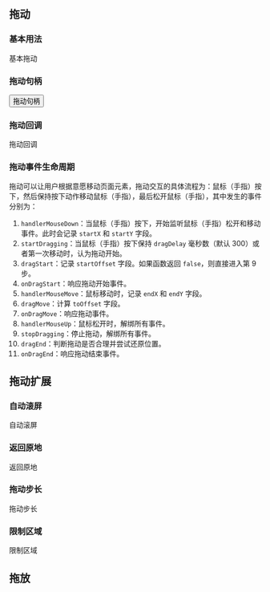 <style>.doc-box { cursor: move; }</style>

## 拖动

### 基本用法

<aside class="doc-demo">

<div id="d1" class="doc-box">基本拖动</div>

<script>$('#d1').draggable();</script></aside>

### 拖动句柄

<aside class="doc-demo">

<div id="d2" class="doc-box"><button>拖动句柄</button></div>

<script>$('#d2').draggable({ handle: $('#d2 button') });</script></aside>

### 拖动回调

<aside class="doc-demo">

<div id="d3" class="doc-box">拖动回调</div>

<script>$('#d3').draggable({ onDragStart: function(e) { this._text = this.dom.html(); }, onDragMove: function(e) { this.dom.html(this.endX + "," + this.endY); }, onDragEnd: function(e) { this.dom.html(this._text); } });</script></aside>

### 拖动事件生命周期

拖动可以让用户根据意愿移动页面元素，拖动交互的具体流程为：鼠标（手指）按下，然后保持按下动作移动鼠标（手指），最后松开鼠标（手指），其中发生的事件分别为：

1.  `handlerMouseDown`：当鼠标（手指）按下，开始监听鼠标（手指）松开和移动事件。此时会记录 `startX` 和 `startY` 字段。
2.  `startDragging`：当鼠标（手指）按下保持 `dragDelay` 毫秒数（默认 300）或者第一次移动时，认为拖动开始。
3.  `dragStart`：记录 `startOffset` 字段。如果函数返回 `false`，则直接进入第 9 步。
4.  `onDragStart`：响应拖动开始事件。
5.  `handlerMouseMove`：鼠标移动时，记录 `endX` 和 `endY` 字段。
6.  `dragMove`：计算 `toOffset` 字段。
7.  `onDragMove`：响应拖动事件。
8.  `handlerMouseUp`：鼠标松开时，解绑所有事件。
9.  `stopDragging`：停止拖动，解绑所有事件。
10.  `dragEnd`：判断拖动是否合理并尝试还原位置。
11.  `onDragEnd`：响应拖动结束事件。

<script x-doc="utility/ux/drag.js">Doc.writeApi({ path: "utility/ux/drag.js", apis: [{ memberOf: "Dom.prototype", name: "draggable", summary: "<p>初始化指定的元素为可拖动对象。</p>", params: [{ type: "Object", name: "options", optional: true, summary: "<p>拖动的相关配置。可用的字段有：</p>\n\ \n\ <ul>\n\ <li>handle: <code>Dom</code> 拖动的句柄元素。</li>\n\ <li>proxy: <code>Dom</code> 拖动的代理元素。</li>\n\ <li>dragDelay: <code>Number</code> 从鼠标按下到开始拖动的延时。</li>\n\ <li>onDragStart: <code>Function</code> 设置拖动开始时的回调。</li>\n\ <li>onDragMove: <code>Function</code> 设置拖动移动时的回调。</li>\n\ <li>onDragEnd: <code>Function</code> 设置拖动结束时的回调。</li>\n\ </ul>" }], returns: { type: "Draggable", summary: "<p>返回一个可拖动对象。</p>" }, example: "<pre>$(\"#elem1\").draggable();</pre>", line: 258, col: 1 }] });</script>

## 拖动扩展

### 自动滚屏

<aside class="doc-demo">

<div id="d4" class="doc-box">自动滚屏</div>

<script>$('#d4').draggable({ onDragMove: function (e) { this.autoScroll(e); } });</script></aside>

### 返回原地

<aside class="doc-demo">

<div id="d5" class="doc-box">返回原地</div>

<script>$('#d5').draggable({ onDragEnd: function (e) { this.revert(); } });</script></aside>

### 拖动步长

<aside class="doc-demo">

<div id="d6" class="doc-box">拖动步长</div>

<script>$('#d6').draggable({ onDragMove: function (e) { this.setStep(60); } });</script></aside>

### 限制区域

<aside class="doc-demo">

<div id="d7" class="doc-box">限制区域</div>

<script>$('#d7').draggable({ onDragMove: function (e) { this.limit(this.dom.parent().rect()); } });</script></aside>

<script x-doc="utility/ux/dragEx.js">Doc.writeApi({ path: "utility/ux/dragEx.js", apis: [{ memberOf: "Draggable.prototype", name: "autoScroll", summary: "<p>自动滚动屏幕。</p>", params: [{ type: "Event", name: "e", summary: "<p>滚动的事件。</p>" }, { type: "Dom", name: "scrollParent", defaultValue: "document", optional: true, summary: "<p>滚动所在的容器。</p>" }], line: 8, col: 1 }, { memberOf: "Draggable.prototype", name: "revert", summary: "<p>恢复节点位置。</p>", line: 20, col: 1 }, { memberOf: "Draggable.prototype", name: "setStep", summary: "<p>设置当前拖动的步长。</p>", params: [{ type: "Number", name: "value", summary: "<p>拖动的步长。</p>" }], line: 34, col: 1 }, { memberOf: "Draggable.prototype", name: "limit", summary: "<p>将当前值改在指定范围内。</p>", params: [{ type: "Rectangle", name: "rect", summary: "<p>限制的范围。</p>" }], line: 44, col: 1 }] });</script>

## 拖放

<aside class="doc-demo"><script>$('#drop').droppable({ onDragEnter: function(draggable) { draggable.dom.addClass('doc-red'); this.dom.css('backgroundColor', '#eee'); }, onDrop: function() { trace('拖放成功'); }, onDragLeave: function(draggable) { draggable.dom.removeClass('doc-red'); this.dom.css('backgroundColor', ''); } }); $('#drag').draggable();</script></aside>

<script x-doc="utility/ux/drop.js">Doc.writeApi({ path: "utility/ux/drop.js", apis: [{ memberOf: "Dom.prototype", name: "droppable", summary: "<p>初始化指定的元素为可拖放对象。</p>", params: [{ type: "Object", name: "options", optional: true, summary: "<p>拖放的相关属性。可用的字段有：</p>\n\ \n\ <ul>\n\ <li>handle: <code>Dom</code> 拖动的句柄元素。</li>\n\ <li>proxy: <code>Dom</code> 拖动的代理元素。</li>\n\ <li>dragDelay: <code>Number</code> 从鼠标按下到开始拖动的延时。</li>\n\ <li><code>Function</code> onDragEnter: 设置拖动进入时的回调。</li>\n\ <li>onDragLeave: <code>Function</code> 设置拖动移动移出时的回调。</li>\n\ <li>onDrop: <code>Function</code> 设置拖放结束时的回调。</li>\n\ </ul>" }], returns: { type: "Draggable", summary: "<p>返回一个可拖放对象。</p>" }, example: "<pre>$(\"#elem1\").droppable();</pre>", line: 201, col: 1 }] });</script>